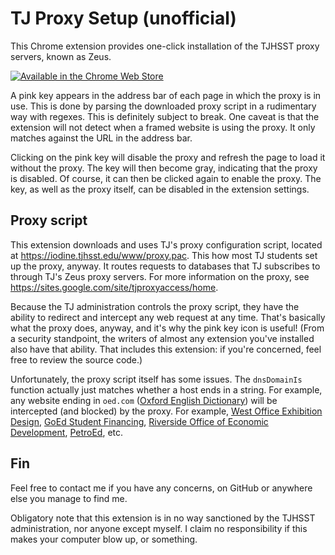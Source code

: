 # TJ Proxy Setup (unofficial)
This Chrome extension provides one-click installation of the TJHSST proxy servers, known as Zeus.

[![Available in the Chrome Web Store](https://developer.chrome.com/webstore/images/ChromeWebStore_Badge_v2_206x58.png)](https://chrome.google.com/webstore/detail/bdoeclpdnjgmmgggdagnfmiehcmddoba/) 

A pink key appears in the address bar of each page in which the proxy is in use. This is done by parsing the downloaded proxy script in a rudimentary way with regexes. This is definitely subject to break. One caveat is that the extension will not detect when a framed website is using the proxy. It only matches against the URL in the address bar.

Clicking on the pink key will disable the proxy and refresh the page to load it without the proxy. The key will then become gray, indicating that the proxy is disabled. Of course, it can then be clicked again to enable the proxy. The key, as well as the proxy itself, can be disabled in the extension settings.

## Proxy script
This extension downloads and uses TJ's proxy configuration script, located at https://iodine.tjhsst.edu/www/proxy.pac. This how most TJ students set up the proxy, anyway. It routes requests to databases that TJ subscribes to through TJ's Zeus proxy servers. For more information on the proxy, see https://sites.google.com/site/tjproxyaccess/home.

Because the TJ administration controls the proxy script, they have the ability to redirect and intercept any web request at any time. That's basically what the proxy does, anyway, and it's why the pink key icon is useful! (From a security standpoint, the writers of almost any extension you've installed also have that ability. That includes this extension: if you're concerned, feel free to review the source code.)

Unfortunately, the proxy script itself has some issues. The `dnsDomainIs` function actually just matches whether a host ends in a string. For example, any website ending in `oed.com` ([Oxford English Dictionary](http://www.oed.com/)) will be intercepted (and blocked) by the proxy. For example, [West Office Exhibition Design](http://woed.com), [GoEd Student Financing](http://goed.com), [Riverside Office of Economic Development](http://riversideoed.com), [PetroEd](http://petroed.com), etc.

## Fin
Feel free to contact me if you have any concerns, on GitHub or anywhere else you manage to find me.

Obligatory note that this extension is in no way sanctioned by the TJHSST administration, nor anyone except myself. I claim no responsibility if this makes your computer blow up, or something.
